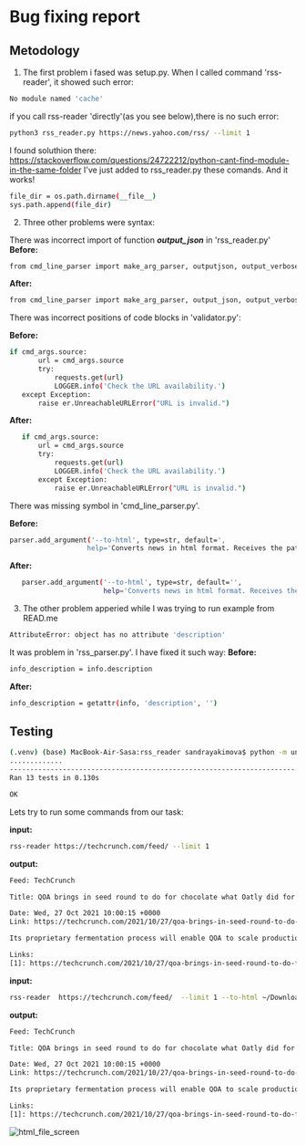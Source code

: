 # Bug fixing report

## Metodology

 1. The first problem i fased was setup.py. 
 When I called command 'rss-reader', it showed such error:
 ```sh
No module named 'cache'
```
if you call rss-reader 'directly'(as you see below),there is no such error:
 ```sh
python3 rss_reader.py https://news.yahoo.com/rss/ --limit 1
```
I found soluthion there:
https://stackoverflow.com/questions/24722212/python-cant-find-module-in-the-same-folder
I've just added to rss_reader.py these comands. And it works!
 ```sh
file_dir = os.path.dirname(__file__)
sys.path.append(file_dir)
```
2. Three other problems were syntax:

There was incorrect import of function ***output_json***  in 'rss_reader.py'
**Before:**
 ```sh
from cmd_line_parser import make_arg_parser, outputjson, output_verbose
```
**After:**
 ```sh
from cmd_line_parser import make_arg_parser, output_json, output_verbose
```

There was incorrect positions of code blocks in 'validator.py':

**Before:**
 ```sh
if cmd_args.source:
        url = cmd_args.source
        try:
            requests.get(url)
            LOGGER.info('Check the URL availability.')
    except Exception:
        raise er.UnreachableURLError("URL is invalid.")
```
**After:**
 ```sh
    if cmd_args.source:
        url = cmd_args.source
        try:
            requests.get(url)
            LOGGER.info('Check the URL availability.')
        except Exception:
            raise er.UnreachableURLError("URL is invalid.")
```
There was missing symbol in 'cmd_line_parser.py'.

**Before:**
 ```sh
 parser.add_argument('--to-html', type=str, default=',
                    help='Converts news in html format. Receives the path for file saving')
```
**After:**
 ```sh
    parser.add_argument('--to-html', type=str, default='',
                        help='Converts news in html format. Receives the path for file saving')
```

3. The other problem apperied while I was trying to run example from READ.me
 ```sh
AttributeError: object has no attribute 'description'
```
It was problem in 'rss_parser.py'. I have fixed it such way:
**Before:**
 ```sh
info_description = info.description
```
**After:**
 ```sh
info_description = getattr(info, 'description', '')
```
## Testing
 ```sh
(.venv) (base) MacBook-Air-Sasa:rss_reader sandrayakimova$ python -m unittest discover tests/
.............
----------------------------------------------------------------------
Ran 13 tests in 0.130s

OK
```

Lets try to run some commands from our task:

**input:**
 ```sh
rss-reader https://techcrunch.com/feed/ --limit 1  
```

**output:**
 ```sh
Feed: TechCrunch

Title: QOA brings in seed round to do for chocolate what Oatly did for milk

Date: Wed, 27 Oct 2021 10:00:15 +0000
Link: https://techcrunch.com/2021/10/27/qoa-brings-in-seed-round-to-do-for-chocolate-what-oatly-did-for-milk/

Its proprietary fermentation process will enable QOA to scale production by 2035 and be able to price its "chocolate" products the same or below the cost of traditional chocolate.

Links:
[1]: https://techcrunch.com/2021/10/27/qoa-brings-in-seed-round-to-do-for-chocolate-what-oatly-did-for-milk/ (link to the article)
```

**input:**
 ```sh
 rss-reader  https://techcrunch.com/feed/  --limit 1 --to-html ~/Downloads

```

**output:**
 ```sh
Feed: TechCrunch

Title: QOA brings in seed round to do for chocolate what Oatly did for milk

Date: Wed, 27 Oct 2021 10:00:15 +0000
Link: https://techcrunch.com/2021/10/27/qoa-brings-in-seed-round-to-do-for-chocolate-what-oatly-did-for-milk/

Its proprietary fermentation process will enable QOA to scale production by 2035 and be able to price its "chocolate" products the same or below the cost of traditional chocolate.

Links:
[1]: https://techcrunch.com/2021/10/27/qoa-brings-in-seed-round-to-do-for-chocolate-what-oatly-did-for-milk/ (link to the article)

```


![html_file_screen](https://res.cloudinary.com/dilcm4lrv/image/upload/v1635332191/test_gfz7as.jpg)







